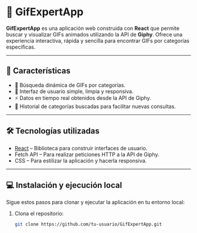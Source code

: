 # 🚀 GifExpertApp

**GifExpertApp** es una aplicación web construida con **React** que permite buscar y visualizar GIFs animados utilizando la API de **Giphy**. Ofrece una experiencia interactiva, rápida y sencilla para encontrar GIFs por categorías específicas.

---

## 🧩 Características

- 🔎 Búsqueda dinámica de GIFs por categorías.
- 📱 Interfaz de usuario simple, limpia y responsiva.
- ⚡ Datos en tiempo real obtenidos desde la API de Giphy.
- 💾 Historial de categorías buscadas para facilitar nuevas consultas.

---

## 🛠️ Tecnologías utilizadas

- [React](https://react.dev/) – Biblioteca para construir interfaces de usuario.
- Fetch API – Para realizar peticiones HTTP a la API de Giphy.
- CSS – Para estilizar la aplicación y hacerla responsiva.

---

## 💻 Instalación y ejecución local

Sigue estos pasos para clonar y ejecutar la aplicación en tu entorno local:

1. Clona el repositorio:
   ```bash
   git clone https://github.com/tu-usuario/GifExpertApp.git
